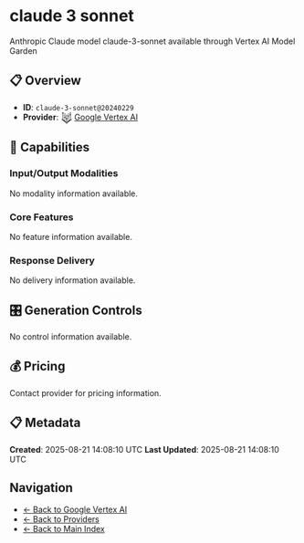 # claude 3 sonnet

Anthropic Claude model claude-3-sonnet available through Vertex AI Model Garden


## 📋 Overview

- **ID**: `claude-3-sonnet@20240229`
- **Provider**: <img src="../logo.svg" alt="" width="20" height="20" style="vertical-align: middle"> [Google Vertex AI](../README.md)

## 🎯 Capabilities

### Input/Output Modalities

No modality information available.

### Core Features

No feature information available.

### Response Delivery

No delivery information available.

## 🎛️ Generation Controls

No control information available.

## 💰 Pricing

Contact provider for pricing information.

## 📋 Metadata

**Created**: 2025-08-21 14:08:10 UTC
**Last Updated**: 2025-08-21 14:08:10 UTC

## Navigation

- [← Back to Google Vertex AI](../README.md)
- [← Back to Providers](../../README.md)
- [← Back to Main Index](../../../README.md)

